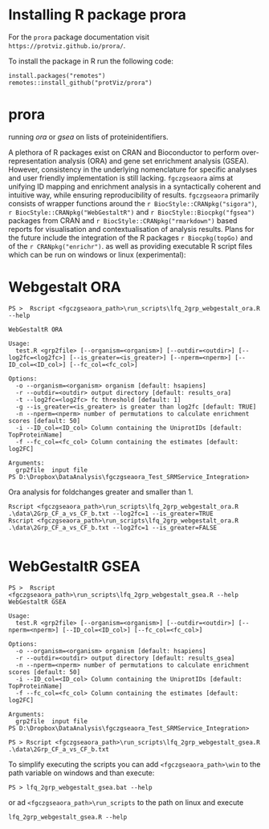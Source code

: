 # Installing R package prora

For the `prora` package documentation visit `https://protviz.github.io/prora/`.


To install the package in R run the following code:

```
install.packages("remotes")
remotes::install_github("protViz/prora")
```


# prora
running _ora_ or _gsea_ on lists of proteinidentifiers.

A plethora of R packages exist on CRAN and Bioconductor to perform over-representation 
analysis (ORA) and gene set enrichment analysis (GSEA). However, consistency in the 
underlying nomenclature for specific analyses and user friendly implementation is 
still lacking. `fgczgseaora` aims at unifying ID mapping and enrichment analysis 
in a syntactically coherent and intuitive way, while ensuring reproducibility of 
results. `fgczgseaora` primarily consists of wrapper functions around the 
`r BiocStyle::CRANpkg("sigora")`, `r BiocStyle::CRANpkg("WebGestaltR")` and `r BiocStyle::Biocpkg("fgsea")`  packages from CRAN and 
`r BiocStyle::CRANpkg("rmarkdown")` based reports for visualisation and contextualisation 
of analysis results.
Plans for the future include the integration of the R packages `r Biocpkg(topGo)` and of the `r CRANpkg("enrichr")`.
as well as providing executable R script files which can be run on windows or linux (experimental):

# Webgestalt ORA

```
PS >  Rscript <fgczgseaora_path>\run_scripts\lfq_2grp_webgestalt_ora.R --help

WebGestaltR ORA

Usage:
  test.R <grp2file> [--organism=<organism>] [--outdir=<outdir>] [--log2fc=<log2fc>] [--is_greater=<is_greater>] [--nperm=<nperm>] [--ID_col=<ID_col>] [--fc_col=<fc_col>]

Options:
  -o --organism=<organism> organism [default: hsapiens]
  -r --outdir=<outdir> output directory [default: results_ora]
  -t --log2fc=<log2fc> fc threshold [default: 1]
  -g --is_greater=<is_greater> is greater than log2fc [default: TRUE]
  -n --nperm=<nperm> number of permutations to calculate enrichment scores [default: 50]
  -i --ID_col=<ID_col> Column containing the UniprotIDs [default: TopProteinName]
  -f --fc_col=<fc_col> Column containing the estimates [default: log2FC]

Arguments:
  grp2file  input file
PS D:\Dropbox\DataAnalysis\fgczgseaora_Test_SRMService_Integration>
```


Ora analysis for foldchanges greater and smaller than 1.

```
Rscript <fgczgseaora_path>\run_scripts\lfq_2grp_webgestalt_ora.R .\data\2Grp_CF_a_vs_CF_b.txt --log2fc=1 --is_greater=TRUE
Rscript <fgczgseaora_path>\run_scripts\lfq_2grp_webgestalt_ora.R .\data\2Grp_CF_a_vs_CF_b.txt --log2fc=1 --is_greater=FALSE
 
```

# WebGestaltR GSEA 

```
PS >  Rscript <fgczgseaora_path>\run_scripts\lfq_2grp_webgestalt_gsea.R --help
WebGestaltR GSEA

Usage:
  test.R <grp2file> [--organism=<organism>] [--outdir=<outdir>] [--nperm=<nperm>] [--ID_col=<ID_col>] [--fc_col=<fc_col>]

Options:
  -o --organism=<organism> organism [default: hsapiens]
  -r --outdir=<outdir> output directory [default: results_gsea]
  -n --nperm=<nperm> number of permutations to calculate enrichment scores [default: 50]
  -i --ID_col=<ID_col> Column containing the UniprotIDs [default: TopProteinName]
  -f --fc_col=<fc_col> Column containing the estimates [default: log2FC]

Arguments:
  grp2file  input file
PS D:\Dropbox\DataAnalysis\fgczgseaora_Test_SRMService_Integration>
```



```
PS > Rscript <fgczgseaora_path>\run_scripts\lfq_2grp_webgestalt_gsea.R .\data\2Grp_CF_a_vs_CF_b.txt
```

To simplify executing the scripts you can add `<fgczgseaora_path>\win` to the path variable on windows and than execute:

```
PS > lfq_2grp_webgestalt_gsea.bat --help
```

or ad `<fgczgseaora_path>\run_scripts` to the path on linux and execute

```
lfq_2grp_webgestalt_gsea.R --help
```



